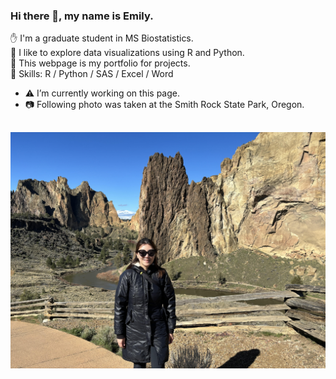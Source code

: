 ### Hi there 👋, my name is Emily.

✋ I'm a graduate student in MS Biostatistics.   
🔭 I like to explore data visualizations using R and Python.   
🎨 This webpage is my portfolio for projects.   
💪 Skills: R / Python / SAS / Excel / Word  

- ⚠️ I’m currently working on this page.
- 📷 Following photo was taken at the Smith Rock State Park, Oregon.


![](emily-image.jpg)
---
